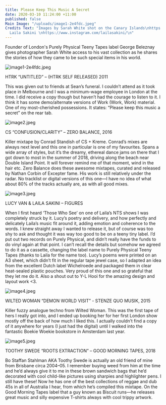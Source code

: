 ```yaml
---
title: Please Keep This Music A Secret
date: 2020-03-10 11:24:00 +11:00
published: false
Main Image: "/uploads/image1-2e4fdc.jpeg"
Credits Text: "Images by Sarah White shot on the Canary Islands\nhttps://www.instagram.com/sarah._._.white/\n\nEditor
  Laila Sakini \nhttps://www.instagram.com/lailasakini/\n"
---
```


Founder of London's Purely Physical Teeny Tapes label George Beleznay gives photographer Sarah White access to his vast collection as he shares the stories of how they came to be such special items in his world.  

![image1-2e4fdc.jpeg](/uploads/image1-2e4fdc.jpeg)

HTRK “UNTITLED” – (HTRK SELF RELEASED) 2011

This was given out to friends at Sean’s funeral. I couldn’t attend as it took place in Melbourne and I was a minimum-wage employee in London at the time. I did receive a copy though but haven’t had the courage to listen to it. I think it has some demo/alternate versions of Work (Work, Work) material. One of my most-cherished possessions. It states: “Please keep this music a secret” on the rear tab.

![image2.jpeg](/uploads/image2.jpeg)

CS “CONFUSION/CLARITY” – ZERO BALANCE, 2016

Killer mixtape by Conrad Standish of CS + Kreme. Conrad’s mixes are always next level and this one in particular is one of my favourites. Spans a wide array of styles, but it’s the dreamy, ethereal dance jams on there that I got down to most in the summer of 2018, driving along the beach near Double Island Point. It will forever remind me of that moment, wind in the hair etc. Zero Balance does these awesome mixtapes, curated and released by Nathan Corbin of Excepter fame. His work is still relatively under the radar. No tracklist or digital versions of this one—I have no idea of what about 80% of the tracks actually are, as with all good mixes.

![image3.jpeg](/uploads/image3.jpeg)

LUCY VAN & LAILA SAKINI – FIGURES

When I first heard ‘Those Who See’ on one of Laila’s NTS shows I was completely struck by it. Lucy’s poetry and delivery, and how perfectly and delicately Laila’s music fit around it, adding emotion and coherence to the words. I knew straight away I wanted to release it, but of course was too shy to ask and thought it was way too good to be on a teeny tiny label. I’d put out two records on Purely Physical, and didn’t really have the funds to do vinyl again at that point. I can’t recall the details but somehow we agreed to do it as a cassette, changing the label name to Purely Physical Teeny Tapes (thanks to Laila for the name too). Lucy’s poems were printed on an A3 sheet, which didn’t fit in the regular tape jewel case, so I adapted an idea from the excellent Dutch label Wichelroede and packaged them in clear heat-sealed plastic pouches. Very proud of this one and so grateful that they let me do it. Also a shout out to Y-L Hooi for the amazing design and layout work <3.

![image4.jpeg](/uploads/image4.jpeg)

WILTED WOMAN “DEMON WORLD VISIT” - STENZE QUO MUSIK, 2015

Killer fuzzy analogue techno from Wilted Woman. This was the first tape of hers I really got into, and I ended up booking her for her first London show mostly off the back of how much I liked this. I actually couldn’t find a copy of it anywhere for years (I just had the digital) until I walked into the fantastic Boekie Woekie bookstore in Amsterdam last year. 


![image5.jpeg](/uploads/image5.jpeg)

TOOTHY SWEDE “ROOTS EXTRACTION” – GOOD MORNING TAPES, 2018


Bo Staffan Stahlman AKA Toothy Swede is actually an old friend of mine from Brisbane circa 2004–05. I remember buying weed from him at the time and he’d always give it to me in these brown sandwich bags that he’d decorated with cool child-like pictures using sharpies and highlighter pens. I still have these! Now he has one of the best collections of reggae and dub 45s in all of Australia I hear, from which he’s compiled this mixtape. On the Good Morning Tapes label that a guy known as Biscuit runs—he releases great music and silly expensive T-shirts always with cool trippy artwork. 


